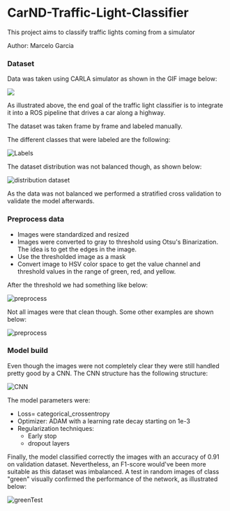 # CarND-Traffic-Light-Classifier
This project aims to classify traffic lights coming from a simulator 

Author: Marcelo Garcia

[//]: # (Image References)

[figure1]: ./figures/Labels.JPG "Labels"
[figure2]: ./figures/preprocess.JPG "preprocess"
[figure3]: ./figures/preprocess2.JPG "preprocess"
[figure4]: ./figures/distribution.JPG "distribution dataset"
[figure5]: ./figures/CNN.JPG "CNN"
[figure6]: ./figures/greenTest.JPG "greenTest"


### Dataset

Data was taken using CARLA simulator as shown in the GIF image below:

<div class="wrap">
    <img src=".\figures\Simulator.gif" />
    <br clear="all" />
</div>

As illustrated above, the end goal of the traffic light classifier is to integrate it into a ROS pipeline that drives a car along a highway. 

The dataset was taken frame by frame and labeled manually. 

The different classes that were labeled are the following:

![][figure1]

The dataset distribution was not balanced though, as shown below:

![][figure4]

As the data was not balanced we performed a stratified cross validation to validate the model afterwards.

### Preprocess data

* Images were standardized and resized
* Images were converted to gray to threshold using Otsu's Binarization. The idea is to get the edges in the image.
* Use the thresholded image as a mask
* Convert image to HSV color space to get the value channel and threshold values in the range of green, red, and yellow. 

After the threshold we had something like below:

![][figure2]

Not all images were that clean though. Some other examples are shown below:

![][figure3]

### Model build

Even though the images were not completely clear they were still handled pretty good by a CNN. The CNN structure has the following structure:

![][figure5]

The model parameters were:

* Loss= categorical_crossentropy
* Optimizer: ADAM with a learning rate decay starting on 1e-3
* Regularization techniques:
    * Early stop
    * dropout layers

Finally, the model classified correctly the images with an accuracy of 0.91 on validation dataset. Nevertheless, an F1-score would've been more suitable as this dataset was imbalanced. A test in random images of class "green" visually confirmed the performance of the network, as illustrated below:

![][figure6]



